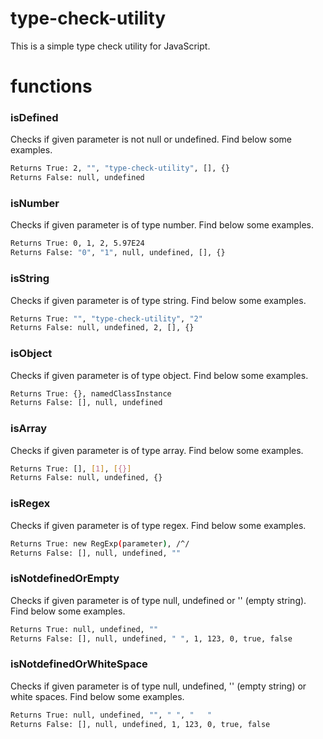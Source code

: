 # type-check-utility
This is a simple type check utility for JavaScript.

# functions
### isDefined

Checks if given parameter is not null or undefined.
Find below some examples.

```sh
Returns True: 2, "", "type-check-utility", [], {}
Returns False: null, undefined
```

### isNumber

Checks if given parameter is of type number.
Find below some examples.

```sh
Returns True: 0, 1, 2, 5.97E24
Returns False: "0", "1", null, undefined, [], {}
```

### isString

Checks if given parameter is of type string.
Find below some examples.

```sh
Returns True: "", "type-check-utility", "2"
Returns False: null, undefined, 2, [], {}
```

### isObject

Checks if given parameter is of type object.
Find below some examples.

```sh
Returns True: {}, namedClassInstance
Returns False: [], null, undefined
```

### isArray

Checks if given parameter is of type array.
Find below some examples.

```sh
Returns True: [], [1], [{}]
Returns False: null, undefined, {}
```

### isRegex

Checks if given parameter is of type regex.
Find below some examples.

```sh
Returns True: new RegExp(parameter), /^/
Returns False: [], null, undefined, ""
```

### isNotdefinedOrEmpty

Checks if given parameter is of type null, undefined or '' (empty string).
Find below some examples.

```sh
Returns True: null, undefined, ""
Returns False: [], null, undefined, " ", 1, 123, 0, true, false
```

### isNotdefinedOrWhiteSpace

Checks if given parameter is of type null, undefined, '' (empty string) or white spaces.
Find below some examples.

```sh
Returns True: null, undefined, "", " ", "   "
Returns False: [], null, undefined, 1, 123, 0, true, false
```
